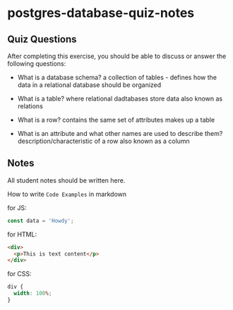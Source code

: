 # postgres-database-quiz-notes

## Quiz Questions

After completing this exercise, you should be able to discuss or answer the following questions:

- What is a database schema?
  a collection of tables - defines how the data in a relational database should be organized

- What is a table?
  where relational dadtabases store data
  also known as relations

- What is a row?
  contains the same set of attributes
  makes up a table

- What is an attribute and what other names are used to describe them?
  description/characteristic of a row
  also known as a column

## Notes

All student notes should be written here.

How to write `Code Examples` in markdown

for JS:

```javascript
const data = 'Howdy';
```

for HTML:

```html
<div>
  <p>This is text content</p>
</div>
```

for CSS:

```css
div {
  width: 100%;
}
```
